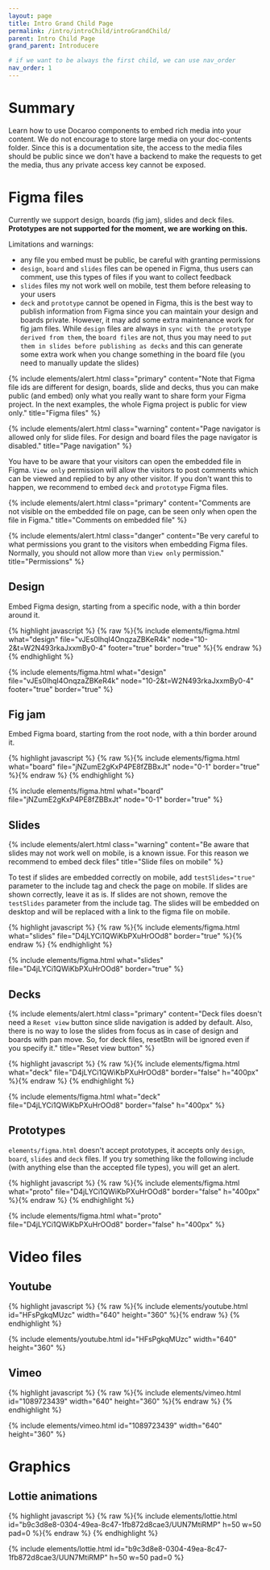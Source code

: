 ```yaml
---
layout: page
title: Intro Grand Child Page
permalink: /intro/introChild/introGrandChild/
parent: Intro Child Page
grand_parent: Introducere

# if we want to be always the first child, we can use nav_order
nav_order: 1
---
```


# Summary
Learn how to use Docaroo components to embed rich media into your content. We do not encourage to store large media on your doc-contents folder. Since this is a documentation site, the access to the media files should be public since we don't have a backend to make the requests to get the media, thus any private access key cannot be exposed. 

# Figma files
Currently we support design, boards (fig jam), slides and deck files. **Prototypes are not supported for the moment, we are working on this.**

Limitations and warnings:
- any file you embed must be public, be careful with granting permissions
- `design`, `board` and `slides` files can be opened in Figma, thus users can comment, use this types of files if you want to collect feedback
- `slides` files my not work well on mobile, test them before releasing to your users
- `deck` and `prototype` cannot be opened in Figma, this is the best way to publish information from Figma since you can maintain your design and boards private. However, it may add some extra maintenance work for fig jam files. While `design` files are always in `sync with the prototype derived from them`, the `board files` are not, thus you may need to `put them in slides before publishing as decks` and this can generate some extra work when you change something in the board file (you need to manually update the slides)

{% include elements/alert.html class="primary" content="Note that Figma file ids are different for design, boards, slide and decks, thus you can make public (and embed) only what you really want to share form your Figma project. In the next examples, the whole Figma project is public for view only." title="Figma files" %}

{% include elements/alert.html class="warning" content="Page navigator is allowed only for slide files. For design and board files the page navigator is disabled." title="Page navigation" %}

You have to be aware that your visitors can open the embedded file in Figma. `View only` permission will allow the visitors to post comments which can be viewed and replied to by any other visitor. If you don't want this to happen, we recommend to embed `deck` and `prototype` Figma files.

{% include elements/alert.html class="primary" content="Comments are not visible on the embedded file on page, can be seen only when open the file in Figma." title="Comments on embedded file" %}

{% include elements/alert.html class="danger" content="Be very careful to what permissions you grant to the visitors when embedding Figma files. Normally, you should not allow more than `View only` permission." title="Permissions" %}

## Design
Embed Figma design, starting from a specific node, with a thin border around it.

{% highlight javascript %}
{% raw %}{% include elements/figma.html what="design" file="vJEs0lhqI4OnqzaZBKeR4k" node="10-2&t=W2N493rkaJxxmBy0-4" footer="true" border="true" %}{% endraw %}
{% endhighlight %}

{% include elements/figma.html what="design" file="vJEs0lhqI4OnqzaZBKeR4k" node="10-2&t=W2N493rkaJxxmBy0-4" footer="true" border="true" %}

## Fig jam
Embed Figma board, starting from the root node, with a thin border around it.

{% highlight javascript %}
{% raw %}{% include elements/figma.html what="board" file="jNZumE2gKxP4PE8fZBBxJt" node="0-1" border="true" %}{% endraw %}
{% endhighlight %}

{% include elements/figma.html what="board" file="jNZumE2gKxP4PE8fZBBxJt" node="0-1" border="true" %}

## Slides
{% include elements/alert.html class="warning" content="Be aware that slides may not work well on mobile, is a known issue. For this reason we recommend to embed deck files" title="Slide files on mobile" %}

To test if slides are embedded correctly on mobile, add `testSlides="true"` parameter to the include tag and check the page on mobile. If slides are shown correctly, leave it as is. If slides are not shown, remove the `testSlides` parameter from the include tag. The slides will be embedded on desktop and will be replaced with a link to the figma file on mobile.

{% highlight javascript %}
{% raw %}{% include elements/figma.html what="slides" file="D4jLYCi1QWiKbPXuHrOOd8" border="true" %}{% endraw %}
{% endhighlight %}

{% include elements/figma.html what="slides" file="D4jLYCi1QWiKbPXuHrOOd8" border="true" %}

## Decks

{% include elements/alert.html class="primary" content="Deck files doesn't need a `Reset view` button since slide navigation is added by default. Also, there is no way to lose the slides from focus as in case of design and boards with pan move. So, for deck files, resetBtn will be ignored even if you specify it." title="Reset view button" %}

{% highlight javascript %}
{% raw %}{% include elements/figma.html what="deck" file="D4jLYCi1QWiKbPXuHrOOd8" border="false" h="400px" %}{% endraw %}
{% endhighlight %}

{% include elements/figma.html what="deck" file="D4jLYCi1QWiKbPXuHrOOd8" border="false" h="400px" %}

## Prototypes

`elements/figma.html` doesn't accept prototypes, it accepts only `design`, `board`, `slides` and `deck` files. If you try something like the following include (with anything else than the accepted file types), you will get an alert.

{% highlight javascript %}
{% raw %}{% include elements/figma.html what="proto" file="D4jLYCi1QWiKbPXuHrOOd8" border="false" h="400px" %}{% endraw %}
{% endhighlight %}

{% include elements/figma.html what="proto" file="D4jLYCi1QWiKbPXuHrOOd8" border="false" h="400px" %}

# Video files
## Youtube
{% highlight javascript %}
{% raw %}{% include elements/youtube.html id="HFsPgkqMUzc" width="640" height="360" %}{% endraw %}
{% endhighlight %}

{% include elements/youtube.html id="HFsPgkqMUzc" width="640" height="360" %}

## Vimeo
{% highlight javascript %}
{% raw %}{% include elements/vimeo.html id="1089723439" width="640" height="360" %}{% endraw %}
{% endhighlight %}

{% include elements/vimeo.html id="1089723439" width="640" height="360" %}

# Graphics
## Lottie animations
{% highlight javascript %}
{% raw %}{% include elements/lottie.html id="b9c3d8e8-0304-49ea-8c47-1fb872d8cae3/UUN7MtiRMP" h=50 w=50 pad=0 %}{% endraw %}
{% endhighlight %}

{% include elements/lottie.html id="b9c3d8e8-0304-49ea-8c47-1fb872d8cae3/UUN7MtiRMP" h=50 w=50 pad=0 %}